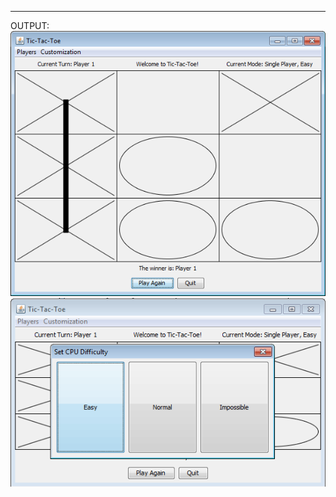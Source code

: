 --------
OUTPUT:  
![output1](https://raw.githubusercontent.com/riodw/CS122-Graphic-Interface/master/Project%207%20-%20Tic-Tac-Toe/image1.png)  
![output2](https://raw.githubusercontent.com/riodw/CS122-Graphic-Interface/master/Project%207%20-%20Tic-Tac-Toe/image2.png)  
